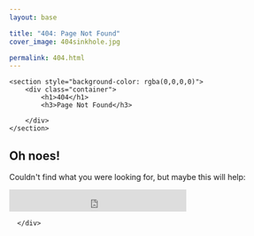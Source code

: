 ```yaml
---
layout: base

title: "404: Page Not Found"
cover_image: 404sinkhole.jpg

permalink: 404.html
---
```


<div class="blog-cover" style="background-image:url(/images/404sinkhole.jpg);">
    
    <section style="background-color: rgba(0,0,0,0)">
        <div class="container">
            <h1>404</h1>
            <h3>Page Not Found</h3>
        
        </div>
    </section>
</div>

<article class="container">
   <section class="pagination">
      <div>
          <h2>Oh noes!</h2>
          <p>Couldn't find what you were looking for, but maybe this will help:</p>
          <iframe src="https://duckduckgo.com/search.html?site=likeahouseafire.com&prefill=Search site with DuckDuckGo&focus=yes&kj=%23#2077b2" style="overflow:hidden;margin:0;padding:0;width:320px;height:40px;" frameborder="0"></iframe>

      </div>
   </section>
</article> 
